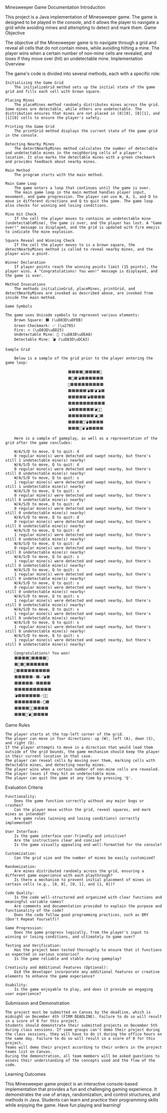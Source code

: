 
Minesweeper Game Documentation
Introduction

This project is a Java implementation of Minesweeper game. The game is designed to be played in the console, and it allows the player to navigate a grid while avoiding mines and attempting to detect and mark them.
Game Objective

The objective of the Minesweeper game is to navigate through a grid and reveal all cells that do not contain mines, while avoiding hitting a mine. The player wins when a certain number of non-mine cells are revealed, and loses if they move over (hit) an undetectable mine.
Implementation Overview

The game's code is divided into several methods, each with a specific role:

    Initializing the Game Grid
        The initializeGrid method sets up the initial state of the game grid and fills each cell with brown square.

    Placing Mines
        The placeMines method randomly distributes mines across the grid. Some mines are detectable, while others are undetectable. The distribution ensures that mines are not placed in [0][0], [0][1], and [1][0] cells to ensure the player's safety.

    Printing the Game Grid
        The printGrid method displays the current state of the game grid in the console.

    Detecting Nearby Mines
        The detectNearbyMines method calculates the number of detectable and undetectable mines in the neighboring cells of a player's location. It also marks the detectable mines with a green checkmark and provides feedback about nearby mines.

    Main Method
        The program starts with the main method.

    Main Game Loop
        The game enters a loop that continues until the game is over.
        The main game loop in the main method handles player input, movement, and game progression. The player can use W, A, S, and D to move in different directions and Q to quit the game. The game loop also checks for winning and losing conditions.

    Mine Hit Check
        If the cell the player moves to contains an undetectable mine (undetectableMine), the game is over, and the player has lost. A "Game over!" message is displayed, and the grid is updated with fire emojis to indicate the mine explosion.

    Square Reveal and Winning Check
        If the cell the player moves to is a brown square, the detectNearbyMines method is called to reveal nearby mines, and the player wins a point.

    Winner Declaration
        If player points reach the winning points limit (15 points), the player wins. A "Congratulations! You won!" message is displayed, and the game is over.

    Method Invocations
        The methods initializeGrid, placeMines, printGrid, and detectNearbyMines are invoked as described above, are invoked from inside the main method.

    Game Symbols

    The game uses Unicode symbols to represent various elements:
        Brown Square: 🟫 (\uD83D\uDFEB)
        Green Checkmark: ✅ (\u2705)
        Fire: 🔥 (\uD83D\uDD25)
        Undetectable Mine: 🚨 (\uD83D\uDEA8)
        Detectable Mine: 💣 (\uD83D\uDCA3)

    Sample Grid

        Below is a sample of the grid prior to the player entering the game loop:

                                🟫🟫🟫🟫🚨🟫🟫🟫🟫🚨
                                🟫🚨🟫💣🟫🟫🟫🟫🟫🟫
                                🚨🟫🟫🟫🟫🟫🟫🟫🟫🟫
                                🟫🟫🟫🟫🟫💣🟫💣💣🟫
                                🟫🟫🟫🟫🟫💣🟫🟫🟫🟫
                                🟫🟫🟫🟫🟫🟫🟫🟫🟫🟫
                                💣🟫🟫🟫🟫🟫🟫💣🚨🚨
                                🟫🟫🟫🟫🟫🟫🟫💣🚨🟫
                                🟫🟫🟫🟫🚨💣🟫🟫🟫🟫
                                🟫🟫🟫🚨💣💣🟫🟫🟫🟫

        Here is a sample of gameplay, as well as a representation of the grid after the game concludes:

        W/A/S/D to move, Q to quit: d
        0 regular mine(s) were detected and swept nearby, but there's still 1 undetectable mine(s) nearby!
        W/A/S/D to move, Q to quit: d
        0 regular mine(s) were detected and swept nearby, but there's still 0 undetectable mine(s) nearby!
        W/A/S/D to move, Q to quit: s
        1 regular mine(s) were detected and swept nearby, but there's still 1 undetectable mine(s) nearby!
        W/A/S/D to move, Q to quit: s
        0 regular mine(s) were detected and swept nearby, but there's still 0 undetectable mine(s) nearby!
        W/A/S/D to move, Q to quit: d
        0 regular mine(s) were detected and swept nearby, but there's still 0 undetectable mine(s) nearby!
        W/A/S/D to move, Q to quit: d
        0 regular mine(s) were detected and swept nearby, but there's still 0 undetectable mine(s) nearby!
        W/A/S/D to move, Q to quit: d
        1 regular mine(s) were detected and swept nearby, but there's still 0 undetectable mine(s) nearby!
        W/A/S/D to move, Q to quit: d
        0 regular mine(s) were detected and swept nearby, but there's still 0 undetectable mine(s) nearby!
        W/A/S/D to move, Q to quit: s
        1 regular mine(s) were detected and swept nearby, but there's still 0 undetectable mine(s) nearby!
        W/A/S/D to move, Q to quit: s
        1 regular mine(s) were detected and swept nearby, but there's still 0 undetectable mine(s) nearby!
        W/A/S/D to move, Q to quit: s
        0 regular mine(s) were detected and swept nearby, but there's still 0 undetectable mine(s) nearby!
        W/A/S/D to move, Q to quit: s
        1 regular mine(s) were detected and swept nearby, but there's still 0 undetectable mine(s) nearby!
        W/A/S/D to move, Q to quit: s
        1 regular mine(s) were detected and swept nearby, but there's still 0 undetectable mine(s) nearby!
        W/A/S/D to move, Q to quit: s
        1 regular mine(s) were detected and swept nearby, but there's still 0 undetectable mine(s) nearby!
        W/A/S/D to move, Q to quit: s
        1 regular mine(s) were detected and swept nearby, but there's still 0 undetectable mine(s) nearby!

        Congratulations! You won!
        🟫🟫🟫🟫🚨🟫🟫🟫🟫🚨
        🟫🚨🟫✅🟫🟫🟫🟫🟫🟫
        🚨🟫🟫🟫🟫🟫🟫🟫🟫🟫
        🟫🟫🟫🟫🟫✅🟫✅💣🟫
        🟫🟫🟫🟫🟫✅🟫🟫🟫🟫
        🟫🟫🟫🟫🟫🟫🟫🟫🟫🟫
        💣🟫🟫🟫🟫🟫🟫✅🚨🚨
        🟫🟫🟫🟫🟫🟫🟫✅🚨🟫
        🟫🟫🟫🟫🚨✅🟫🟫🟫🟫
        🟫🟫🟫🚨💣✅🟫🟫🟫🟫

Game Rules

    The player starts at the top-left corner of the grid.
    The player can move in four directions: up (W), left (A), down (S), and right (D).
    If the player attempts to move in a direction that would lead them outside of the grid bounds, the game mechanism should keep the player in their current location in that case.
    The player can reveal cells by moving over them, marking cells with detectable mines, and detecting nearby mines.
    The player wins when a certain number of non-mine cells are revealed.
    The player loses if they hit an undetectable mine.
    The player can quit the game at any time by pressing 'Q'.

Evaluation Criteria

    Functionality:
        Does the game function correctly without any major bugs or crashes?
        Can the player move within the grid, reveal squares, and mark mines as intended?
        Are game rules (winning and losing conditions) correctly implemented?

    User Interface:
        Is the game interface user-friendly and intuitive?
        Are the instructions clear and concise?
        Is the game visually appealing and well-formatted for the console?

    Customization:
        Can the grid size and the number of mines be easily customized?

    Randomization:
        Are mines distributed randomly across the grid, ensuring a different game experience with each playthrough?
        Is there a mechanism to prevent initial placement of mines in certain cells (e.g., [0, 0], [0, 1], and [1, 0])?

    Code Quality:
        Is the code well-structured and organized with clear functions and meaningful variable names?
        Are comments and documentation provided to explain the purpose and functionality of the code?
        Does the code follow good programming practices, such as DRY (Don't Repeat Yourself)?

    Game Progression:
        Does the game progress logically, from the player's input to winning or losing conditions, and ultimately to game over?

    Testing and Verification:
        Has the project been tested thoroughly to ensure that it functions as expected in various scenarios?
        Is the game reliable and stable during gameplay?

    Creativity and Additional Features (Optional):
        Did the developer incorporate any additional features or creative elements to enhance the game experience?

    Usability:
        Is the game enjoyable to play, and does it provide an engaging user experience?

Submission and Demonstration

    The project must be submitted on Canvas by the deadline, which is midnight on December 4th (FIRM DEADLINE). Failure to do so will result in a score of 0 for this project.
    Students should demonstrate their submitted projects on December 5th during class sessions. If some groups can't demo their project during the class sessions, they will have to do it during the office hours on the same day. Failure to do so will result in a score of 0 for this project.
    Teams will demo their project according to their orders in the project teams list on Canvas.
    During the demonstration, all team members will be asked questions to assess their understanding of the concepts used and the flow of the code.

Learning Outcomes

This Minesweeper game project is an interactive console-based implementation that provides a fun and challenging gaming experience. It demonstrates the use of arrays, randomization, and control structures, and methods in Java. Students can learn and practice their programming skills while enjoying the game. Have fun playing and learning!

